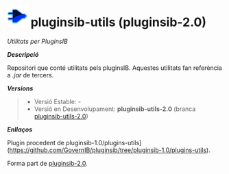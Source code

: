 # ![Logo](https://github.com/GovernIB/maven/raw/binaris/pluginsib/projectinfo_Attachments/icon.jpg) pluginsib-utils  (pluginsib-2.0)
*Utilitats per PluginsIB*

***Descripció***

Repositori que conté utilitats pels pluginsIB. Aquestes utilitats fan referència a _.jar_ de tercers.

***Versions***
> - Versió Estable: -
> - Versió en Desenvolupament: __pluginsib-utils-2.0__ (branca [pluginsib-utils-2.0](https://github.com/GovernIB/pluginsib-utils/tree/pluginsib-utils-2.0))

***Enllaços***

Plugin procedent de pluginsib-1.0/plugins-utils](https://github.com/GovernIB/pluginsib/tree/pluginsib-1.0/plugins-utils).  

Forma part de [pluginsib-2.0](https://github.com/GovernIB/pluginsib/tree/pluginsib-2.0).


